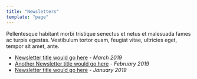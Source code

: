 ```yaml
---
title: "Newsletters"
template: "page"
---
```


Pellentesque habitant morbi tristique senectus et netus et malesuada fames ac turpis egestas. Vestibulum tortor quam, feugiat vitae, ultricies eget, tempor sit amet, ante.

+ [Newsletter title would go here](https://ckarchive.com/b/zlughnhdnw0m) - *March 2019*
+ [Another Newsletter title would go here](https://ckarchive.com/b/zlughnhdnw0m) - *February 2019*
+ [Newsletter title would go here](https://ckarchive.com/b/zlughnhdnw0m) - *January 2019*
